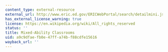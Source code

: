 ```yaml
---
content_type: external-resource
external_url: http://www.eric.ed.gov/ERICWebPortal/search/detailmini.jsp?_nfpb=true&_&ERICExtSearch_SearchValue_0=EJ664495&ERICExtSearch_SearchType_0=no&accno=EJ664495
has_external_license_warning: true
license: https://en.wikipedia.org/wiki/All_rights_reserved
status: ''
title: Mixed-Ability Classrooms
uid: a9c9dfae-fb0e-47ff-a74b-f88cdfe15616
wayback_url: ''
---
```

